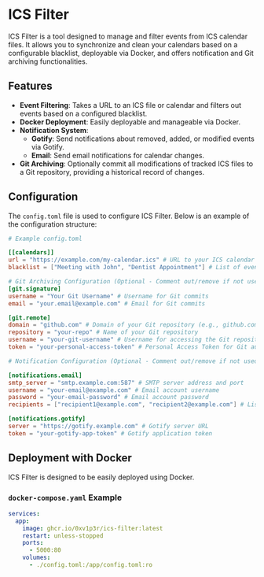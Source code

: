 # ICS Filter

ICS Filter is a tool designed to manage and filter events from ICS calendar files. It allows you to synchronize and clean your calendars based on a configurable blacklist, deployable via Docker, and offers notification and Git archiving functionalities.

## Features

*   **Event Filtering**: Takes a URL to an ICS file or calendar and filters out events based on a configured blacklist.
*   **Docker Deployment**: Easily deployable and manageable via Docker.
*   **Notification System**:
    *   **Gotify**: Send notifications about removed, added, or modified events via Gotify.
    *   **Email**: Send email notifications for calendar changes.
*   **Git Archiving**: Optionally commit all modifications of tracked ICS files to a Git repository, providing a historical record of changes.

## Configuration

The `config.toml` file is used to configure ICS Filter. Below is an example of the configuration structure:

```toml
# Example config.toml

[[calendars]]
url = "https://example.com/my-calendar.ics" # URL to your ICS calendar file
blacklist = ["Meeting with John", "Dentist Appointment"] # List of event summaries to filter out

# Git Archiving Configuration (Optional - Comment out/remove if not used)
[git.signature]
username = "Your Git Username" # Username for Git commits
email = "your.email@example.com" # Email for Git commits

[git.remote]
domain = "github.com" # Domain of your Git repository (e.g., github.com, gitlab.com)
repository = "your-repo" # Name of your Git repository 
username = "your-git-username" # Username for accessing the Git repository
token = "your-personal-access-token" # Personal Access Token for Git authentication

# Notification Configuration (Optional - Comment out/remove if not used)

[notifications.email]
smtp_server = "smtp.example.com:587" # SMTP server address and port
username = "your-email@example.com" # Email account username
password = "your-email-password" # Email account password
recipients = ["recipient1@example.com", "recipient2@example.com"] # List of recipient email addresses

[notifications.gotify]
server = "https://gotify.example.com" # Gotify server URL
token = "your-gotify-app-token" # Gotify application token
```

## Deployment with Docker

ICS Filter is designed to be easily deployed using Docker.

### `docker-compose.yaml` Example

```yaml
services:
  app:
    image: ghcr.io/0xv1p3r/ics-filter:latest
    restart: unless-stopped
    ports:
      - 5000:80
    volumes:
      - ./config.toml:/app/config.toml:ro
```
